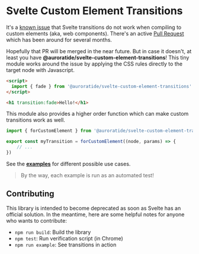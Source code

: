 # Svelte Custom Element Transitions

It's a [known issue](https://github.com/sveltejs/svelte/issues/1825) that Svelte transitions do not work when compiling to custom elements (aka, web components). There's an active [Pull Request](https://github.com/sveltejs/svelte/pull/5870) which has been around for several months.

Hopefully that PR will be merged in the near future. But in case it doesn't, at least you have **@auroratide/svelte-custom-element-transitions**! This tiny module works around the issue by applying the CSS rules directly to the target node with Javascript.

```html
<script>
  import { fade } from '@auroratide/svelte-custom-element-transitions'
</script>

<h1 transition:fade>Hello!</h1>
```

This module also provides a higher order function which can make custom transitions work as well.

```js
import { forCustomElement } from '@auroratide/svelte-custom-element-transitions'

export const myTransition = forCustomElement((node, params) => {
    // ...
})
```

See the **[examples](examples)** for different possible use cases.

> By the way, each example is run as an automated test!

## Contributing

This library is intended to become deprecated as soon as Svelte has an official solution. In the meantime, here are some helpful notes for anyone who wants to contribute:

* `npm run build`: Build the library
* `npm test`: Run verification script (in Chrome)
* `npm run example`: See transitions in action
